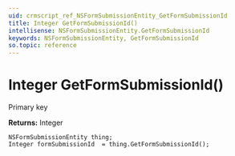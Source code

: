 ```yaml
---
uid: crmscript_ref_NSFormSubmissionEntity_GetFormSubmissionId
title: Integer GetFormSubmissionId()
intellisense: NSFormSubmissionEntity.GetFormSubmissionId
keywords: NSFormSubmissionEntity, GetFormSubmissionId
so.topic: reference
---
```


# Integer GetFormSubmissionId()

Primary key

**Returns:** Integer

```crmscript
NSFormSubmissionEntity thing;
Integer formSubmissionId  = thing.GetFormSubmissionId();
```

